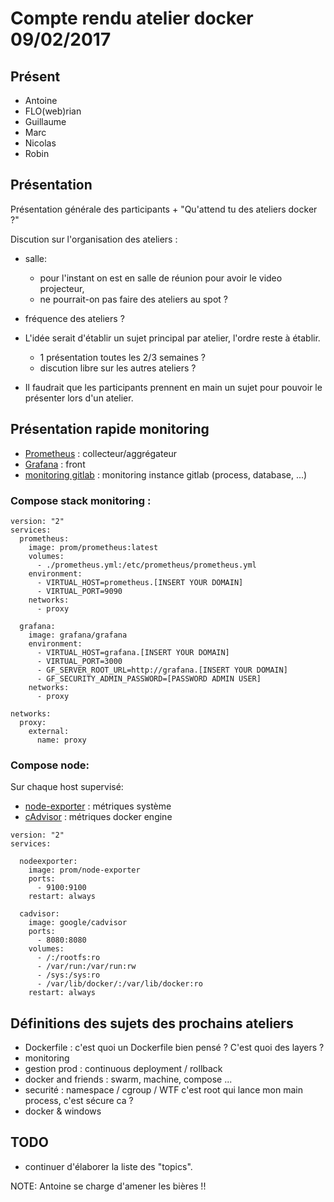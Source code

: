 # Compte rendu atelier docker 09/02/2017

## Présent

 * Antoine
 * FLO(web)rian
 * Guillaume
 * Marc
 * Nicolas
 * Robin

## Présentation

Présentation générale des participants + "Qu'attend tu des ateliers docker ?"

Discution sur l'organisation des ateliers :
  * salle: 
  	* pour l'instant on est en salle de réunion pour avoir le video projecteur,
  	* ne pourrait-on pas faire des ateliers au spot ?
  * fréquence des ateliers ?

  * L'idée serait d'établir un sujet principal par atelier, l'ordre reste à établir. 
    * 1 présentation toutes les 2/3 semaines ?
    * discution libre sur les autres ateliers ?

  * Il faudrait que les participants prennent en main un sujet pour pouvoir le présenter lors d'un atelier.

## Présentation rapide monitoring

  * [Prometheus](https://prometheus.io) : collecteur/aggrégateur 
  * [Grafana](http://grafana.org/) : front 
  * [monitoring gitlab](http://monitor.gitlab.net/) : monitoring instance gitlab (process, database, ...)

### Compose stack monitoring :

```
version: "2"
services:
  prometheus:
    image: prom/prometheus:latest
    volumes:
      - ./prometheus.yml:/etc/prometheus/prometheus.yml
    environment:
      - VIRTUAL_HOST=prometheus.[INSERT YOUR DOMAIN]
      - VIRTUAL_PORT=9090
    networks:
      - proxy

  grafana:
    image: grafana/grafana
    environment:
      - VIRTUAL_HOST=grafana.[INSERT YOUR DOMAIN]
      - VIRTUAL_PORT=3000
      - GF_SERVER_ROOT_URL=http://grafana.[INSERT YOUR DOMAIN]
      - GF_SECURITY_ADMIN_PASSWORD=[PASSWORD ADMIN USER]
    networks:
      - proxy

networks:
  proxy:
    external:
      name: proxy

```

### Compose node:

Sur chaque host supervisé:
  * [node-exporter](https://github.com/prometheus/node_exporter) : métriques système
  * [cAdvisor](https://github.com/google/cadvisor) : métriques docker engine

```
version: "2"
services:

  nodeexporter:
    image: prom/node-exporter
    ports:
      - 9100:9100
    restart: always

  cadvisor:
    image: google/cadvisor
    ports:
      - 8080:8080
    volumes:
      - /:/rootfs:ro
      - /var/run:/var/run:rw
      - /sys:/sys:ro
      - /var/lib/docker/:/var/lib/docker:ro
    restart: always

```


## Définitions des sujets des prochains ateliers

 * Dockerfile : c'est quoi un Dockerfile bien pensé ? C'est quoi des layers ?
 * monitoring
 * gestion prod : continuous deployment / rollback
 * docker and friends : swarm, machine, compose ...
 * securité : namespace / cgroup / WTF c'est root qui lance mon main process, c'est sécure ca ?
 * docker & windows

## TODO

 * continuer d'élaborer la liste des "topics".

NOTE: Antoine se charge d'amener les bières !!